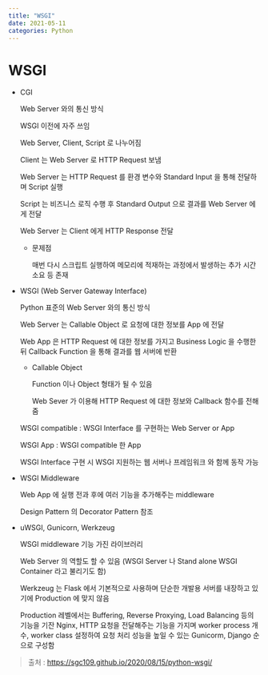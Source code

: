 ```yaml
---
title: "WSGI"
date: 2021-05-11
categories: Python
---
```


# WSGI

- CGI

  Web Server 와의 통신 방식

  WSGI 이전에 자주 쓰임

  Web Server, Client, Script 로 나누어짐

  Client 는 Web Server 로 HTTP Request 보냄

  Web Server 는 HTTP Request 를 환경 변수와 Standard Input 을 통해 전달하며 Script 실행

  Script 는 비즈니스 로직 수행 후 Standard Output 으로 결과를 Web Server 에게 전달

  Web Server 는 Client 에게 HTTP Response 전달

  - 문제점

    매번 다시 스크립트 실행하여 메모리에 적재하는 과정에서 발생하는 추가 시간 소요 등 존재

- WSGI (Web Server Gateway Interface)

  Python 표준의 Web Server 와의 통신 방식

  Web Server 는 Callable Object 로 요청에 대한 정보를 App 에 전달

  Web App 은 HTTP Request 에 대한 정보를 가지고 Business Logic 을 수행한 뒤 Callback Function 을 통해 결과를 웹 서버에 반환

  - Callable Object

    Function 이나 Object 형태가 될 수 있음

    Web Sever 가 이용해 HTTP Request 에 대한 정보와 Callback 함수를 전해줌

  WSGI compatible : WSGI Interface 를 구현하는 Web Server or App

  WSGI App : WSGI compatible 한 App

  WSGI Interface 구현 시 WSGI 지원하는 웹 서버나 프레임워크 와 함께 동작 가능

- WSGI Middleware

  Web App 에 실행 전과 후에 여러 기능을 추가해주는 middleware

  Design Pattern 의 Decorator Pattern 참조

- uWSGI, Gunicorn, Werkzeug

  WSGI middleware 기능 가진 라이브러리

  Web Server 의 역할도 할 수 있음 (WSGI Server 나 Stand alone WSGI Container 라고 불리기도 함)

  Werkzeug 는 Flask 에서 기본적으로 사용하며 단순한 개발용 서버를 내장하고 있기에 Production 에 맞지 않음

  Production 레벨에서는 Buffering, Reverse Proxying, Load Balancing 등의 기능을 기잔 Nginx, HTTP 요청을 전달해주는 기능을 가지며 worker process 개수, worker class 설정하여 요청 처리 성능을 높일 수 있는 Gunicorm, Django 순으로 구성함

> 출처 : https://sgc109.github.io/2020/08/15/python-wsgi/
